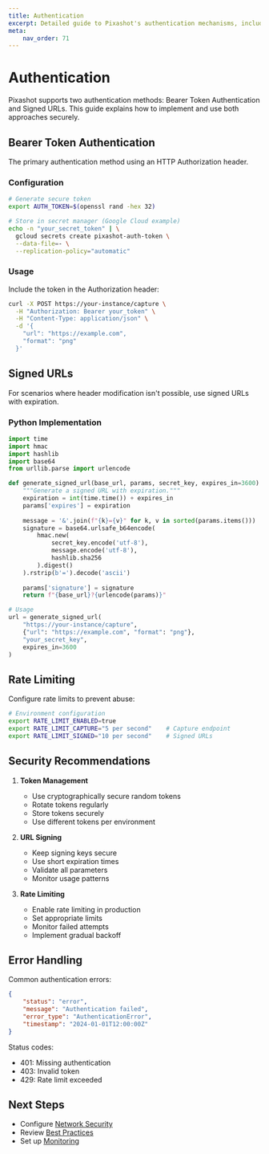 ```yaml
---
title: Authentication
excerpt: Detailed guide to Pixashot's authentication mechanisms, including token-based auth and signed URLs.
meta:
    nav_order: 71
---
```


# Authentication

Pixashot supports two authentication methods: Bearer Token Authentication and Signed URLs. This guide explains how to implement and use both approaches securely.

## Bearer Token Authentication

The primary authentication method using an HTTP Authorization header.

### Configuration

```bash
# Generate secure token
export AUTH_TOKEN=$(openssl rand -hex 32)

# Store in secret manager (Google Cloud example)
echo -n "your_secret_token" | \
  gcloud secrets create pixashot-auth-token \
  --data-file=- \
  --replication-policy="automatic"
```

### Usage

Include the token in the Authorization header:

```bash
curl -X POST https://your-instance/capture \
  -H "Authorization: Bearer your_token" \
  -H "Content-Type: application/json" \
  -d '{
    "url": "https://example.com",
    "format": "png"
  }'
```

## Signed URLs

For scenarios where header modification isn't possible, use signed URLs with expiration.

### Python Implementation

```python
import time
import hmac
import hashlib
import base64
from urllib.parse import urlencode

def generate_signed_url(base_url, params, secret_key, expires_in=3600):
    """Generate a signed URL with expiration."""
    expiration = int(time.time()) + expires_in
    params['expires'] = expiration
    
    message = '&'.join(f"{k}={v}" for k, v in sorted(params.items()))
    signature = base64.urlsafe_b64encode(
        hmac.new(
            secret_key.encode('utf-8'),
            message.encode('utf-8'),
            hashlib.sha256
        ).digest()
    ).rstrip(b'=').decode('ascii')
    
    params['signature'] = signature
    return f"{base_url}?{urlencode(params)}"

# Usage
url = generate_signed_url(
    "https://your-instance/capture",
    {"url": "https://example.com", "format": "png"},
    "your_secret_key",
    expires_in=3600
)
```

## Rate Limiting

Configure rate limits to prevent abuse:

```bash
# Environment configuration
export RATE_LIMIT_ENABLED=true
export RATE_LIMIT_CAPTURE="5 per second"    # Capture endpoint
export RATE_LIMIT_SIGNED="10 per second"    # Signed URLs
```

## Security Recommendations

1. **Token Management**
    - Use cryptographically secure random tokens
    - Rotate tokens regularly
    - Store tokens securely
    - Use different tokens per environment

2. **URL Signing**
    - Keep signing keys secure
    - Use short expiration times
    - Validate all parameters
    - Monitor usage patterns

3. **Rate Limiting**
    - Enable rate limiting in production
    - Set appropriate limits
    - Monitor failed attempts
    - Implement gradual backoff

## Error Handling

Common authentication errors:

```json
{
    "status": "error",
    "message": "Authentication failed",
    "error_type": "AuthenticationError",
    "timestamp": "2024-01-01T12:00:00Z"
}
```

Status codes:
- 401: Missing authentication
- 403: Invalid token
- 429: Rate limit exceeded

## Next Steps

- Configure [Network Security](network-security.md)
- Review [Best Practices](best-practices.md)
- Set up [Monitoring](../deployment/monitoring.md)